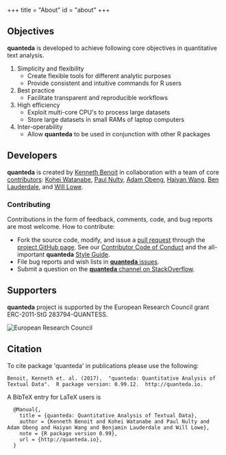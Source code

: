 +++
title = "About"
id = "about"
+++

## Objectives

**quanteda** is developed to achieve following core objectives in quantitative text analysis. 

1. Simplicity and flexibility
    * Create flexible tools for different analytic purposes
    * Provide consistent and intuitive commands for R users
2. Best practice
    * Facilitate transparent and reproducible workflows
3. High efficiency
    * Exploit multi-core CPU's to process large datasets
    * Store large datasets in small RAMs of laptop computers  
4. Inter-operability 
    * Allow **quanteda** to be used in conjunction with other R packages

## Developers

**quanteda** is created by [Kenneth Benoit](https://github.com/kbenoit) in collaboration with a team of core [contributors](https://github.com/kbenoit/quanteda/graphs/contributors): [Kohei Watanabe](https://github.com/koheiw), [Paul Nulty](https://github.com/pnulty), [Adam Obeng](https://github.com/adamobeng), [Haiyan Wang](https://github.com/HaiyanLW), [Ben Lauderdale](https://github.com/lauderdale), and [Will Lowe](https://github.com/conjugateprior).

### Contributing

Contributions in the form of feedback, comments, code, and bug reports are most welcome. How to contribute:

-   Fork the source code, modify, and issue a [pull request](https://help.github.com/articles/creating-a-pull-request-from-a-fork/) through the [project GitHub page](https://github.com/kbenoit/quanteda). See our [Contributor Code of Conduct](https://github.com/kbenoit/quanteda/blob/master/CONDUCT.md) and the all-important **quanteda** [Style Guide](https://github.com/kbenoit/quanteda/wiki/Style-guide).
-   File bug reports and wish lists in [**quanteda** issues](https://github.com/kbenoit/quanteda/issues).
-   Submit a question on the [**quanteda** channel on  StackOverflow](http://stackoverflow.com/questions/tagged/quanteda).

## Supporters


**quanteda** project is supported by the European Research Council grant ERC-2011-StG 283794-QUANTESS.

![European Research Council](../img/erc.svg)

## Citation

To cite package 'quanteda' in publications please use the following:

```
Benoit, Kenneth et. al. (2017).  "quanteda: Quantitative Analysis of Textual Data".  R package version: 0.99.12.  http://quanteda.io.
```

A BibTeX entry for LaTeX users is

      @Manual{,
        title = {quanteda: Quantitative Analysis of Textual Data},
        author = {Kenneth Benoit and Kohei Watanabe and Paul Nulty and Adam Obeng and Haiyan Wang and Benjamin Lauderdale and Will Lowe},
        note = {R package version 0.99},
        url = {http://quanteda.io},
      }
